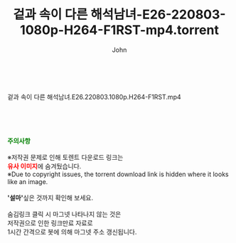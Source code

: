 ﻿---
layout: post
title:  "겉과 속이 다른 해석남녀-E26-220803-1080p-H264-F1RST-mp4.torrent"
author: John
categories: [ 방송/음악 ]
tags: [  ]
image:  
description: "겉과 속이 다른 해석남녀-E26-220803-1080p-H264-F1RST-mp4 torrent 정보 공유"
toc: true
toc_sticky: true
---

<br>
<div class="view-img">
<a class="view_image" href="http://torrentmobile60.com/bbs/view_image.php?fn=%2Fdata%2Ffile%2Fmusic%2F3735182707_6m8Iiksy_9e7bed83dad497f61f4505be904add06549ec179.jpg" target="_blank"><img alt="" class="img-tag" content="http://torrentmobile60.com/data/file/music/3735182707_6m8Iiksy_9e7bed83dad497f61f4505be904add06549ec179.jpg" itemprop="image" src="http://torrentmobile60.com/data/file/music/thumb-3735182707_6m8Iiksy_9e7bed83dad497f61f4505be904add06549ec179_835x2212.jpg"/></a></div><div class="view-content" itemprop="description">
<p>겉과 속이 다른 해석남녀.E26.220803.1080p.H264-F1RST.mp4<br/></p> </div>
    
<br><br><br>
<p data-ke-size="size16"><b><span style="color: green;">주의사항</span></b><br /><br />※저작권 문제로 인해 토렌트 다운로드 링크는<br /><b><span style="color: red;">유사 이미지</span></b>에 숨겨뒀습니다.<br />※Due to copyright issues, the torrent download link is hidden where it looks like an image.<br /><br /><b>'설마'</b>싶은 것까지 확인해 보세요.<br /><br />숨김링크 클릭 시 마그넷 나타나지 않는 것은<br />저작권으로 인한 링크만료 자료로<br />1시간 간격으로 봇에 의해 마그넷 주소 갱신됩니다.</p>
